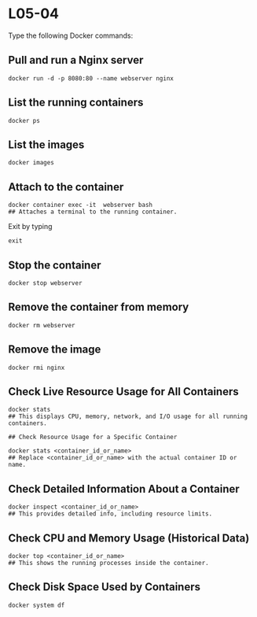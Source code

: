 # L05-04

Type the following Docker commands:

## Pull and run a Nginx server

    docker run -d -p 8080:80 --name webserver nginx

## List the running containers

    docker ps

## List the images

    docker images

## Attach to the container

    docker container exec -it  webserver bash  
    ## Attaches a terminal to the running container.

Exit by typing

    exit

## Stop the container

    docker stop webserver

## Remove the container from memory

    docker rm webserver

## Remove the image

    docker rmi nginx

## Check Live Resource Usage for All Containers

    docker stats
    ## This displays CPU, memory, network, and I/O usage for all running containers.

    ## Check Resource Usage for a Specific Container
 
    docker stats <container_id_or_name>
    ## Replace <container_id_or_name> with the actual container ID or name.

## Check Detailed Information About a Container

    docker inspect <container_id_or_name>
    ## This provides detailed info, including resource limits.

## Check CPU and Memory Usage (Historical Data)

    docker top <container_id_or_name>
    ## This shows the running processes inside the container.

## Check Disk Space Used by Containers

    docker system df